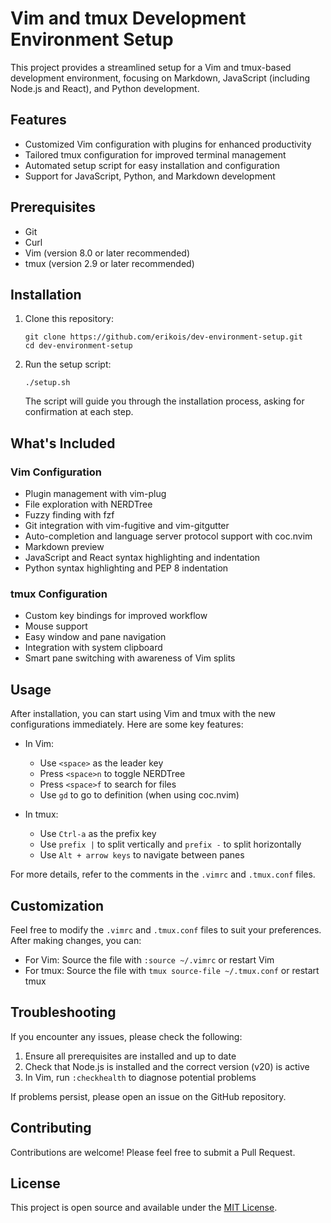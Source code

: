 # Vim and tmux Development Environment Setup

This project provides a streamlined setup for a Vim and tmux-based development environment, focusing on Markdown, JavaScript (including Node.js and React), and Python 
development.

## Features

- Customized Vim configuration with plugins for enhanced productivity
- Tailored tmux configuration for improved terminal management
- Automated setup script for easy installation and configuration
- Support for JavaScript, Python, and Markdown development

## Prerequisites

- Git
- Curl
- Vim (version 8.0 or later recommended)
- tmux (version 2.9 or later recommended)

## Installation

1. Clone this repository:
   ```
   git clone https://github.com/erikois/dev-environment-setup.git
   cd dev-environment-setup
   ```

2. Run the setup script:
   ```
   ./setup.sh
   ```

   The script will guide you through the installation process, asking for confirmation at each step.

## What's Included

### Vim Configuration

- Plugin management with vim-plug
- File exploration with NERDTree
- Fuzzy finding with fzf
- Git integration with vim-fugitive and vim-gitgutter
- Auto-completion and language server protocol support with coc.nvim
- Markdown preview
- JavaScript and React syntax highlighting and indentation
- Python syntax highlighting and PEP 8 indentation

### tmux Configuration

- Custom key bindings for improved workflow
- Mouse support
- Easy window and pane navigation
- Integration with system clipboard
- Smart pane switching with awareness of Vim splits

## Usage

After installation, you can start using Vim and tmux with the new configurations immediately. Here are some key features:

- In Vim:
  - Use `<space>` as the leader key
  - Press `<space>n` to toggle NERDTree
  - Press `<space>f` to search for files
  - Use `gd` to go to definition (when using coc.nvim)

- In tmux:
  - Use `Ctrl-a` as the prefix key
  - Use `prefix |` to split vertically and `prefix -` to split horizontally
  - Use `Alt + arrow keys` to navigate between panes

For more details, refer to the comments in the `.vimrc` and `.tmux.conf` files.

## Customization

Feel free to modify the `.vimrc` and `.tmux.conf` files to suit your preferences. After making changes, you can:

- For Vim: Source the file with `:source ~/.vimrc` or restart Vim
- For tmux: Source the file with `tmux source-file ~/.tmux.conf` or restart tmux

## Troubleshooting

If you encounter any issues, please check the following:

1. Ensure all prerequisites are installed and up to date
2. Check that Node.js is installed and the correct version (v20) is active
3. In Vim, run `:checkhealth` to diagnose potential problems

If problems persist, please open an issue on the GitHub repository.

## Contributing

Contributions are welcome! Please feel free to submit a Pull Request.

## License

This project is open source and available under the [MIT License](LICENSE).
